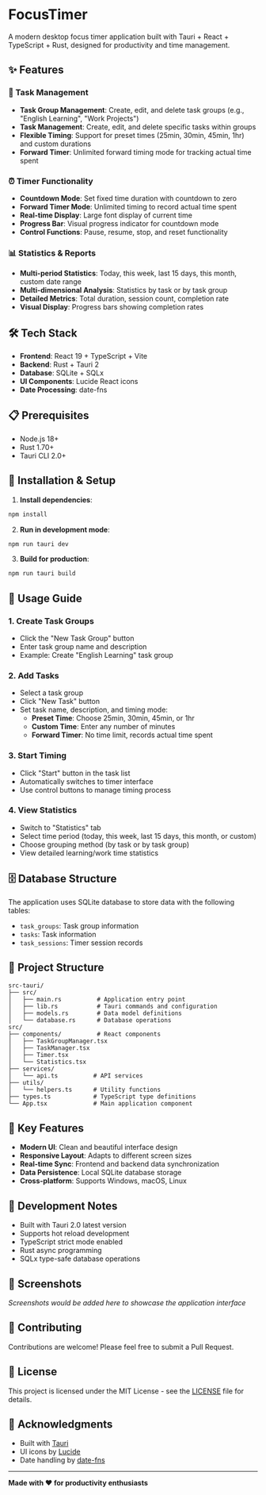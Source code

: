 # FocusTimer

A modern desktop focus timer application built with Tauri + React + TypeScript + Rust, designed for productivity and time management.

## ✨ Features

### 🎯 Task Management
- **Task Group Management**: Create, edit, and delete task groups (e.g., "English Learning", "Work Projects")
- **Task Management**: Create, edit, and delete specific tasks within groups
- **Flexible Timing**: Support for preset times (25min, 30min, 45min, 1hr) and custom durations
- **Forward Timer**: Unlimited forward timing mode for tracking actual time spent

### ⏰ Timer Functionality
- **Countdown Mode**: Set fixed time duration with countdown to zero
- **Forward Timer Mode**: Unlimited timing to record actual time spent
- **Real-time Display**: Large font display of current time
- **Progress Bar**: Visual progress indicator for countdown mode
- **Control Functions**: Pause, resume, stop, and reset functionality

### 📊 Statistics & Reports
- **Multi-period Statistics**: Today, this week, last 15 days, this month, custom date range
- **Multi-dimensional Analysis**: Statistics by task or by task group
- **Detailed Metrics**: Total duration, session count, completion rate
- **Visual Display**: Progress bars showing completion rates

## 🛠️ Tech Stack

- **Frontend**: React 19 + TypeScript + Vite
- **Backend**: Rust + Tauri 2
- **Database**: SQLite + SQLx
- **UI Components**: Lucide React icons
- **Date Processing**: date-fns

## 📋 Prerequisites

- Node.js 18+
- Rust 1.70+
- Tauri CLI 2.0+

## 🚀 Installation & Setup

1. **Install dependencies**:
```bash
npm install
```

2. **Run in development mode**:
```bash
npm run tauri dev
```

3. **Build for production**:
```bash
npm run tauri build
```

## 📖 Usage Guide

### 1. Create Task Groups
- Click the "New Task Group" button
- Enter task group name and description
- Example: Create "English Learning" task group

### 2. Add Tasks
- Select a task group
- Click "New Task" button
- Set task name, description, and timing mode:
  - **Preset Time**: Choose 25min, 30min, 45min, or 1hr
  - **Custom Time**: Enter any number of minutes
  - **Forward Timer**: No time limit, records actual time spent

### 3. Start Timing
- Click "Start" button in the task list
- Automatically switches to timer interface
- Use control buttons to manage timing process

### 4. View Statistics
- Switch to "Statistics" tab
- Select time period (today, this week, last 15 days, this month, or custom)
- Choose grouping method (by task or by task group)
- View detailed learning/work time statistics

## 🗄️ Database Structure

The application uses SQLite database to store data with the following tables:

- `task_groups`: Task group information
- `tasks`: Task information
- `task_sessions`: Timer session records

## 📁 Project Structure

```
src-tauri/
├── src/
│   ├── main.rs          # Application entry point
│   ├── lib.rs           # Tauri commands and configuration
│   ├── models.rs        # Data model definitions
│   └── database.rs      # Database operations
src/
├── components/          # React components
│   ├── TaskGroupManager.tsx
│   ├── TaskManager.tsx
│   ├── Timer.tsx
│   └── Statistics.tsx
├── services/
│   └── api.ts          # API services
├── utils/
│   └── helpers.ts      # Utility functions
├── types.ts            # TypeScript type definitions
└── App.tsx             # Main application component
```

## 🌟 Key Features

- **Modern UI**: Clean and beautiful interface design
- **Responsive Layout**: Adapts to different screen sizes
- **Real-time Sync**: Frontend and backend data synchronization
- **Data Persistence**: Local SQLite database storage
- **Cross-platform**: Supports Windows, macOS, Linux

## 🔧 Development Notes

- Built with Tauri 2.0 latest version
- Supports hot reload development
- TypeScript strict mode enabled
- Rust async programming
- SQLx type-safe database operations

## 📸 Screenshots

*Screenshots would be added here to showcase the application interface*

## 🤝 Contributing

Contributions are welcome! Please feel free to submit a Pull Request.

## 📄 License

This project is licensed under the MIT License - see the [LICENSE](LICENSE) file for details.

## 🙏 Acknowledgments

- Built with [Tauri](https://tauri.app/)
- UI icons by [Lucide](https://lucide.dev/)
- Date handling by [date-fns](https://date-fns.org/)

---

**Made with ❤️ for productivity enthusiasts**
